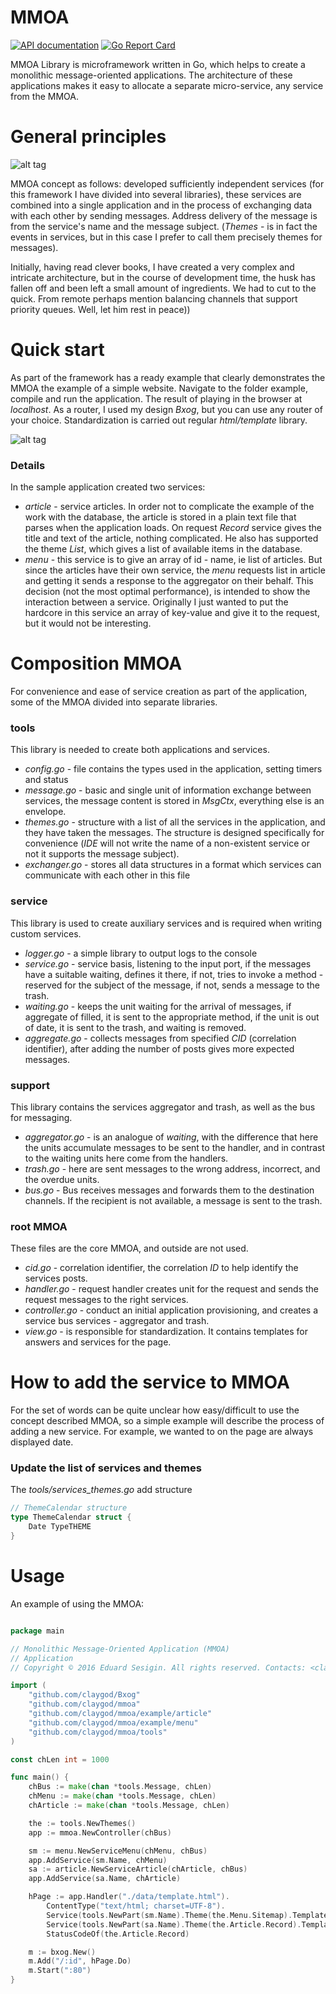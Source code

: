 # MMOA

[![API documentation](https://godoc.org/github.com/claygod/mmoa?status.svg)](https://godoc.org/github.com/claygod/mmoa)
[![Go Report Card](https://goreportcard.com/badge/github.com/claygod/mmoa)](https://goreportcard.com/report/github.com/claygod/mmoa)

MMOA Library is microframework written in Go, which helps to create a monolithic message-oriented applications. The architecture of these applications makes it easy to allocate a separate micro-service, any service from the MMOA.

# General principles

![alt tag](https://github.com/claygod/mmoa/blob/master/mmoa1.gif?raw=true)

MMOA concept as follows: developed sufficiently independent services (for this framework I have divided into several libraries), these services are combined into a single application and in the process of exchanging data with each other by sending messages. Address delivery of the message is from the service's name and the message subject. (*Themes* - is in fact the events in services, but in this case I prefer to call them precisely themes for messages).

Initially, having read clever books, I have created a very complex and intricate architecture, but in the course of development time, the husk has fallen off and been left a small amount of ingredients. We had to cut to the quick. From remote perhaps mention balancing channels that support priority queues. Well, let him rest in peace))

# Quick start

As part of the framework has a ready example that clearly demonstrates the MMOA the example of a simple website. Navigate to the folder example, compile and run the application. The result of playing in the browser at *localhost*. As a router, I used my design *Bxog*, but you can use any router of your choice. Standardization is carried out regular *html/template* library.

![alt tag](https://github.com/claygod/mmoa/blob/master/mmoa2.gif?raw=true)

### Details

In the sample application created two services:

- *article* - service articles. In order not to complicate the example of the work with the database, the article is stored in a plain text file that parses when the application loads. On request *Record* service gives the title and text of the article, nothing complicated. He also has supported the theme *List*, which gives a list of available items in the database.
- *menu* - this service is to give an array of id - name, ie list of articles. But since the articles have their own service, the *menu* requests list in article and getting it sends a response to the aggregator on their behalf. This decision (not the most optimal performance), is intended to show the interaction between a service. Originally I just wanted to put the hardcore in this service an array of key-value and give it to the request, but it would not be interesting.

# Composition MMOA

For convenience and ease of service creation as part of the application, some of the MMOA divided into separate libraries.

### tools

This library is needed to create both applications and services.

- *config.go* - file contains the types used in the application, setting timers and status
- *message.go* - basic and single unit of information exchange between services, the message content is stored in *MsgCtx*, everything else is an envelope.
- *themes.go* - structure with a list of all the services in the application, and they have taken the messages. The structure is designed specifically for convenience (*IDE* will not write the name of a non-existent service or not it supports the message subject).
- *exchanger.go* - stores all data structures in a format which services can communicate with each other in this file

### service

This library is used to create auxiliary services and is required when writing custom services.

- *logger.go* - a simple library to output logs to the console
- *service.go* - service basis, listening to the input port, if the messages have a suitable waiting, defines it there, if not, tries to invoke a method - reserved for the subject of the message, if not, sends a message to the trash.
- *waiting.go* - keeps the unit waiting for the arrival of messages, if aggregate of filled, it is sent to the appropriate method, if the unit is out of date, it is sent to the trash, and waiting is removed.
- *aggregate.go* - collects messages from specified *CID* (correlation identifier), after adding the number of posts gives more expected messages.

### support

This library contains the services aggregator and trash, as well as the bus for messaging.

- *aggregator.go* - is an analogue of *waiting*, with the difference that here the units accumulate messages to be sent to the handler, and in contrast to the waiting units here come from the handlers.
- *trash.go* - here are sent messages to the wrong address, incorrect, and the overdue units.
- *bus.go* - Bus receives messages and forwards them to the destination channels. If the recipient is not available, a message is sent to the trash.

### root MMOA

These files are the core MMOA, and outside are not used.

- *cid.go* - correlation identifier, the correlation *ID* to help identify the services posts.
- *handler.go* - request handler creates unit for the request and sends the request messages to the right services.
- *controller.go* - conduct an initial application provisioning, and creates a service bus services - aggregator and trash.
- *view.go* - is responsible for standardization. It contains templates for answers and services for the page.

# How to add the service to MMOA

For the set of words can be quite unclear how easy/difficult to use the concept described MMOA, so a simple example will describe the process of adding a new service. For example, we wanted to on the page are always displayed date.

### Update the list of services and themes

The *tools/services_themes.go* add structure
```go
// ThemeCalendar structure
type ThemeCalendar struct {
	Date TypeTHEME
}
```






# Usage

An example of using the MMOA:

```go

package main

// Monolithic Message-Oriented Application (MMOA)
// Application
// Copyright © 2016 Eduard Sesigin. All rights reserved. Contacts: <claygod@yandex.ru>

import (
	"github.com/claygod/Bxog"
	"github.com/claygod/mmoa"
	"github.com/claygod/mmoa/example/article"
	"github.com/claygod/mmoa/example/menu"
	"github.com/claygod/mmoa/tools"
)

const chLen int = 1000

func main() {
	chBus := make(chan *tools.Message, chLen)
	chMenu := make(chan *tools.Message, chLen)
	chArticle := make(chan *tools.Message, chLen)

	the := tools.NewThemes()
	app := mmoa.NewController(chBus)

	sm := menu.NewServiceMenu(chMenu, chBus)
	app.AddService(sm.Name, chMenu)
	sa := article.NewServiceArticle(chArticle, chBus)
	app.AddService(sa.Name, chArticle)

	hPage := app.Handler("./data/template.html").
		ContentType("text/html; charset=UTF-8").
		Service(tools.NewPart(sm.Name).Theme(the.Menu.Sitemap).Template("./data/sitemap.html")).
		Service(tools.NewPart(sa.Name).Theme(the.Article.Record).Template("./data/record.html")).
		StatusCodeOf(the.Article.Record)

	m := bxog.New()
	m.Add("/:id", hPage.Do)
	m.Start(":80")
}

```
